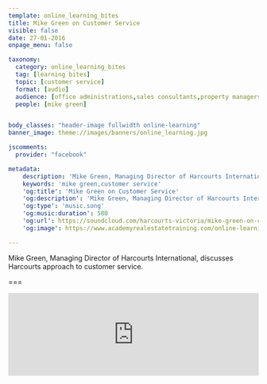 ```yaml
---
template: online_learning_bites
title: Mike Green on Customer Service
visible: false
date: 27-01-2016
onpage_menu: false

taxonomy:
  category: online_learning_bites
  tag: [learning bites]
  topic: [customer service]
  format: [audio]
  audience: [office administrations,sales consultants,property managers,business owners,managers]
  people: [mike green]


body_classes: "header-image fullwidth online-learning"
banner_image: theme://images/banners/online_learning.jpg

jscomments:
  provider: "facebook"

metadata:
    description: 'Mike Green, Managing Director of Harcourts International, discusses Harcourts approach to customer service.'
    keywords: 'mike green,customer service'
    'og:title': 'Mike Green on Customer Service'
    'og:description': 'Mike Green, Managing Director of Harcourts International, discusses Harcourts approach to customer service.'
    'og:type': 'music.song'
    'og:music:duration': 580
    'og:url': https://soundcloud.com/harcourts-victoria/mike-green-on-customer-service
    'og:image': https://www.academyrealestatetraining.com/online-learning/bites/2016/01/27/mike-green/mike-green.jpg

---
```


Mike Green, Managing Director of Harcourts International, discusses Harcourts approach to customer service.

===

<iframe width="100%" height="166" scrolling="no" frameborder="no" src="https://w.soundcloud.com/player/?url=https%3A//api.soundcloud.com/tracks/244124704&amp;color=ff5500&amp;auto_play=false&amp;hide_related=false&amp;show_comments=true&amp;show_user=true&amp;show_reposts=false"></iframe>
